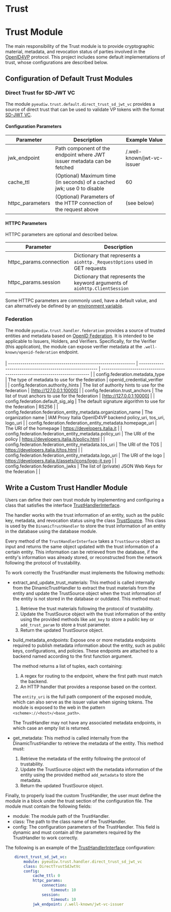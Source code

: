 # Trust 

# Trust Module

The main responsibility of the Trust module is to provide cryptographic material, metadata, and revocation status of parties involved in the [OpenID4VP](https://openid.net/specs/openid-4-verifiable-presentations-1_0.html) protocol. This project includes some default implementations of trust, whose configurations are described below.

## Configuration of Default Trust Modules

### Direct Trust for SD-JWT VC

The module `pyeudiw.trust.default.direct_trust_sd_jwt_vc` provides a source of direct trust that can be used to validate VP tokens with the format [SD-JWT VC](https://www.ietf.org/archive/id/draft-ietf-oauth-sd-jwt-vc-05.html).

#### Configuration Parameters

| Parameter        | Description                                                             | Example Value              |
| ---------------- | ----------------------------------------------------------------------- | -------------------------- |
| jwk_endpoint     | Path component of the endpoint where JWT issuer metadata can be fetched | /.well-known/jwt-vc-issuer |
| cache_ttl        | (Optional) Maximum time (in seconds) of a cached jwk; use 0 to disable  | 60                         |
| httpc_parameters | (Optional) Parameters of the HTTP connection of the request above       | (see below)                |

#### HTTPC Parameters

HTTPC parameters are optional and described below.

| Parameter               | Description                                                                 |
| ----------------------- | --------------------------------------------------------------------------- |
| httpc_params.connection | Dictionary that represents a `aiohttp._RequestOptions` used in GET requests |
| httpc_params.session    | Dictionary that represents the keyword arguments of `aiohttp.ClientSession` |

Some HTTPC parameters are commonly used, have a default value, and can alternatively be defined by an [environment variable](https://github.com/italia/eudi-wallet-it-python/blob/dev/README.SATOSA.md).

### Federation

The module `pyeudiw.trust.handler.federation` provides a source of trusted entities and metadata based on [OpenID Federation](https://openid.net/specs/openid-federation-1_0.html). It is intended to be applicable to Issuers, Holders, and Verifiers. Specifically, for the Verifier (this application), the module can expose verifier metadata at the `.well-known/openid-federation` endpoint.

####
| -------------------------------------------------------------- | --------------------------------------------------------- | ------------------------------------------------------------------------ |
| config.federation.metadata_type                                | The type of metadata to use for the federation            | openid_credential_verifier                                                     |
| config.federation.authority_hints                              | The list of authority hints to use for the federation     | [http://127.0.0.1:10000]                                                 |
| config.federation.trust_anchors                                | The list of trust anchors to use for the federation       | [http://127.0.0.1:10000]                                                 |
| config.federation.default_sig_alg                              | The default signature algorithm to use for the federation | RS256                                                                    |
| config.federation.federation_entity_metadata.organization_name | The organization name                                     | IAM Proxy Italia OpenID4VP backend policy_uri, tos_uri, logo_uri |
| config.federation.federation_entity_metadata.homepage_uri      | The URI of the homepage                                   | https://developers.italia.it                                             |
| config.federation.federation_entity_metadata.policy_uri        | The URI of the policy                                     | https://developers.italia.it/policy.html                                 |
| config.federation.federation_entity_metadata.tos_uri           | The URI of the TOS                                        | https://developers.italia.it/tos.html                                    |
| config.federation.federation_entity_metadata.logo_uri          | The URI of the logo                                       | https://developers.italia.it/assets/icons/logo-it.svg                    |
| config.federation.federation_jwks                              | The list of (private) JSON Web Keys for the federation    |                                                                          |


## Write a Custom Trust Handler Module

Users can define their own trust module by implementing and configuring a class that satisfies the interface [TrustHandlerInterface](/pyeudiw/trust/handler/interface.py).

The handler works with the trust information of an entity, such as the public key, metadata, and revocation status using the class [TrustSource](/pyeudiw/trust/model/trust_source.py). This class is used by the `DinamicTrustHandler` to store the trust information of an entity in the database using the database module.

Every method of the `TrustHandlerInterface` takes a `TrustSource` object as input and returns the same object updated with the trust information of a certain entity. This information can be retrieved from the database, if the entity's information was already stored, or reconstructed from the network following the protocol of trustability.

To work correctly the TrustHandler must implements the following methods:

- extract_and_update_trust_materials:
    This method is called internally from the DinamicTrustHandler to extract the trust materials from the entity and update the TrustSource object when the trust information of the entity is not stored in the database or outdated. This method must:
    1. Retrieve the trust materials following the protocol of trustability.
    2. Update the TrustSource object with the trust information of the entity using the provided methods like `add_key` to store a public key or `add_trust_param` to store a trust parameter.
    3. Return the updated TrustSource object.

- build_metadata_endpoints: 
    Expose one or more metadata endpoints required to publish metadata information about the entity, such as public keys, configurations, and policies. These endpoints are attached to a backend named according to the first function argument.

    The method returns a list of tuples, each containing:
    1. A regex for routing to the endpoint, where the first path must match the backend.
    2. An HTTP handler that provides a response based on the context.

    The `entity_uri` is the full path component of the exposed module, which can also serve as the issuer value when signing tokens. The module is exposed to the web in the pattern `<scheme>://<host>/<base_path>`.

    The TrustHandler may not have any associated metadata endpoints, in which case an empty list is returned.

- get_metadata:
    This method is called internally from the DinamicTrustHandler to retrieve the metadata of the entity. This method must:
    1. Retrieve the metadata of the entity following the protocol of trustability.
    2. Update the TrustSource object with the metadata information of the entity using the provided method `add_metadata` to store the metadata.
    3. Return the updated TrustSource object.


Finally, to properly load the custom TrustHandler, the user must define the module in a block under the trust section of the configuration file. The module must contain the following fields:

- module: The module path of the TrustHandler.
- class: The path to the class name of the TrustHandler.
- config: The configuration parameters of the TrustHandler.
          This field is dynamic and must contain all the parameters required by the TrustHandler to work correctly.

The following is an example of the [TrustHandlerInterface](/pyeudiw/trust/handler/interface.py) configuration:

```yaml
    direct_trust_sd_jwt_vc:
        module: pyeudiw.trust.handler.direct_trust_sd_jwt_vc
        class: DirectTrustSdJwtVc
        config:
            cache_ttl: 0
            httpc_params:
                connection:
                    timeout: 10
                session:
                    timeout: 10
            jwk_endpoint: /.well-known/jwt-vc-issuer
```